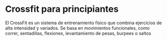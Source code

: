 # Crossfit para principiantes

El CrossFit es un sistema de entrenamiento físico que combina ejercicios de alta intensidad y variados. Se basa en movimientos funcionales, como correr, sentadillas, flexiones, levantamiento de pesas, burpees o saltos